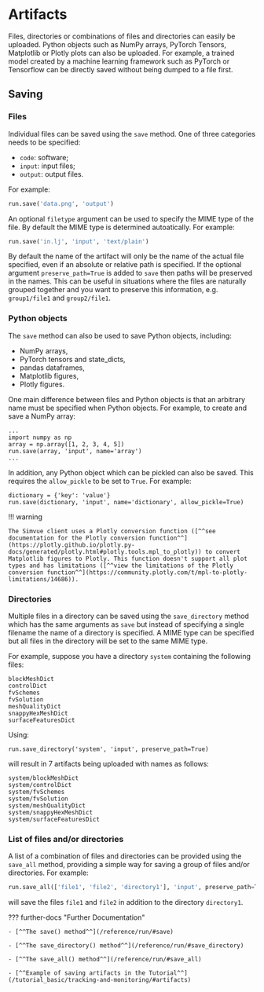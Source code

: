 # Artifacts

Files, directories or combinations of files and directories can easily be uploaded. Python objects
such as NumPy arrays, PyTorch Tensors, Matplotlib or Plotly plots can also be uploaded. For example,
a trained model created by a machine learning framework such as PyTorch or Tensorflow can be directly
saved without being dumped to a file first.

## Saving

### Files

Individual files can be saved using the `save` method. One of three categories needs to be specified:

 * `code`: software;
 * `input`: input files;
 * `output`: output files.

For example:
``` py
run.save('data.png', 'output')
```

An optional `filetype` argument can be used to specify the MIME type of the file. By default the MIME type is determined
autoatically. For example:
``` py
run.save('in.lj', 'input', 'text/plain')
```

By default the name of the artifact will only be the name of the actual file specified, even if an absolute or relative path is specified.
If the optional argument `preserve_path=True` is added to `save` then paths will be preserved in the names. This can be useful
in situations where the files are naturally grouped together and you want to preserve this information, e.g. `group1/file1` and
`group2/file1`.

### Python objects

The `save` method can also be used to save Python objects, including:

* NumPy arrays,
* PyTorch tensors and state_dicts,
* pandas dataframes,
* Matplotlib figures,
* Plotly figures.

One main difference between files and Python objects is that an arbitrary name must be specified when Python objects. For example,
to create and save a NumPy array:
```
...
import numpy as np
array = np.array([1, 2, 3, 4, 5])
run.save(array, 'input', name='array')
...
```

In addition, any Python object which can be pickled can also be saved. This requires the `allow_pickle` to be set to `True`.
For example:
```
dictionary = {'key': 'value'}
run.save(dictionary, 'input', name='dictionary', allow_pickle=True)
```

!!! warning

    The Simvue client uses a Plotly conversion function ([^^see documentation for the Plotly conversion function^^](https://plotly.github.io/plotly.py-docs/generated/plotly.html#plotly.tools.mpl_to_plotly)) to convert Matplotlib figures to Plotly. This function doesn't support all plot types and has limitations ([^^view the limitations of the Plotly conversion function^^](https://community.plotly.com/t/mpl-to-plotly-limitations/14686)).

### Directories

Multiple files in a directory can be saved using the `save_directory` method which has the same arguments as `save` but
instead of specifying a single filename the name of a directory is specified. A MIME type can be specified but all files
in the directory will be set to the same MIME type.

For example, suppose you have a directory `system` containing the following files:
```
blockMeshDict
controlDict
fvSchemes
fvSolution
meshQualityDict
snappyHexMeshDict
surfaceFeaturesDict
```
Using:
```
run.save_directory('system', 'input', preserve_path=True)
```
will result in 7 artifacts being uploaded with names as follows:
```
system/blockMeshDict
system/controlDict
system/fvSchemes
system/fvSolution
system/meshQualityDict
system/snappyHexMeshDict
system/surfaceFeaturesDict
```

### List of files and/or directories

A list of a combination of files and directories can be provided using the `save_all` method, providing a simple way for saving a group
of files and/or directories. For example:
``` py
run.save_all(['file1', 'file2', 'directory1'], 'input', preserve_path=True)
```
will save the files `file1` and `file2` in addition to the directory `directory1`.

??? further-docs "Further Documentation"

    - [^^The save() method^^](/reference/run/#save)

    - [^^The save_directory() method^^](/reference/run/#save_directory)

    - [^^The save_all() method^^](/reference/run/#save_all)
    
    - [^^Example of saving artifacts in the Tutorial^^](/tutorial_basic/tracking-and-monitoring/#artifacts)
